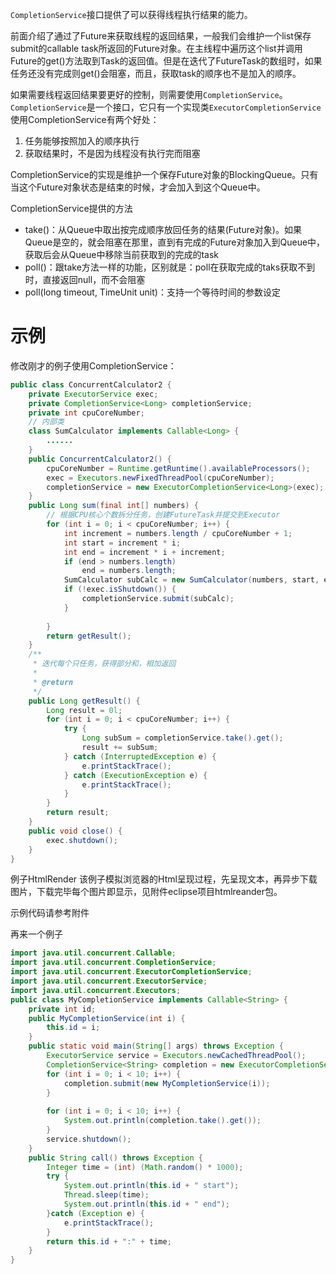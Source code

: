 `CompletionService`接口提供了可以获得线程执行结果的能力。

前面介绍了通过了Future来获取线程的返回结果，一般我们会维护一个list保存submit的callable task所返回的Future对象。在主线程中遍历这个list并调用Future的get()方法取到Task的返回值。但是在迭代了FutureTask的数组时，如果任务还没有完成则get()会阻塞，而且，获取task的顺序也不是加入的顺序。

如果需要线程返回结果要更好的控制，则需要使用`CompletionService`。
`CompletionService`是一个接口，它只有一个实现类`ExecutorCompletionService`
使用CompletionService有两个好处：
1. 任务能够按照加入的顺序执行
2. 获取结果时，不是因为线程没有执行完而阻塞


CompletionService的实现是维护一个保存Future对象的BlockingQueue。只有当这个Future对象状态是结束的时候，才会加入到这个Queue中。

CompletionService提供的方法
* take()：从Queue中取出按完成顺序放回任务的结果(Future对象)。如果Queue是空的，就会阻塞在那里，直到有完成的Future对象加入到Queue中，获取后会从Queue中移除当前获取到的完成的task
* poll()：跟take方法一样的功能，区别就是：poll在获取完成的taks获取不到时，直接返回null，而不会阻塞
* poll(long timeout, TimeUnit unit)：支持一个等待时间的参数设定



# 示例
修改刚才的例子使用CompletionService：
```java
public class ConcurrentCalculator2 {
	private ExecutorService exec;
	private CompletionService<Long> completionService;
	private int cpuCoreNumber;
	// 内部类
	class SumCalculator implements Callable<Long> {
		......
	}
	public ConcurrentCalculator2() {
		cpuCoreNumber = Runtime.getRuntime().availableProcessors();
		exec = Executors.newFixedThreadPool(cpuCoreNumber);
		completionService = new ExecutorCompletionService<Long>(exec);
	}
	public Long sum(final int[] numbers) {
		// 根据CPU核心个数拆分任务，创建FutureTask并提交到Executor
		for (int i = 0; i < cpuCoreNumber; i++) {
			int increment = numbers.length / cpuCoreNumber + 1;
			int start = increment * i;
			int end = increment * i + increment;
			if (end > numbers.length)
				end = numbers.length;
			SumCalculator subCalc = new SumCalculator(numbers, start, end);	
			if (!exec.isShutdown()) {
				completionService.submit(subCalc);
			}
			
		}
		return getResult();
	}
	/**
	 * 迭代每个只任务，获得部分和，相加返回
	 * 
	 * @return
	 */
	public Long getResult() {
		Long result = 0l;
		for (int i = 0; i < cpuCoreNumber; i++) {			
			try {
				Long subSum = completionService.take().get();
				result += subSum;			
			} catch (InterruptedException e) {
				e.printStackTrace();
			} catch (ExecutionException e) {
				e.printStackTrace();
			}
		}
		return result;
	}
	public void close() {
		exec.shutdown();
	}
}
```
例子HtmlRender
该例子模拟浏览器的Html呈现过程，先呈现文本，再异步下载图片，下载完毕每个图片即显示，见附件eclipse项目htmlreander包。

示例代码请参考附件

再来一个例子
```java
import java.util.concurrent.Callable;
import java.util.concurrent.CompletionService;
import java.util.concurrent.ExecutorCompletionService;
import java.util.concurrent.ExecutorService;
import java.util.concurrent.Executors;
public class MyCompletionService implements Callable<String> {
	private int id;
	public MyCompletionService(int i) {
		this.id = i;
	}
	public static void main(String[] args) throws Exception {
		ExecutorService service = Executors.newCachedThreadPool();
		CompletionService<String> completion = new ExecutorCompletionService<String>(service);
		for (int i = 0; i < 10; i++) {
			completion.submit(new MyCompletionService(i));
		}
		
		for (int i = 0; i < 10; i++) {
			System.out.println(completion.take().get());
		}
		service.shutdown();
	}
	public String call() throws Exception {
		Integer time = (int) (Math.random() * 1000);
		try {
			System.out.println(this.id + " start");
			Thread.sleep(time);
			System.out.println(this.id + " end");
		}catch (Exception e) {
			e.printStackTrace();
		}
		return this.id + ":" + time;
	}
}
```

